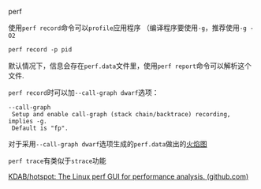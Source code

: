 perf

使用`perf record`命令可以`profile`应用程序 （编译程序要使用`-g`，推荐使用`-g -O2`

```makefile
perf record -p pid
```

默认情况下，信息会存在`perf.data`文件里，使用`perf report`命令可以解析这个文件.

`perf record`时可以加`--call-graph dwarf`选项：

```
--call-graph
 Setup and enable call-graph (stack chain/backtrace) recording, implies -g.
 Default is "fp".
```





对于采用`--call-graph dwarf`选项生成的`perf.data`做出的[火焰图](https://github.com/brendangregg/FlameGraph)



`perf trace`有类似于`strace`功能



[KDAB/hotspot: The Linux perf GUI for performance analysis. (github.com)](https://github.com/KDAB/hotspot)

